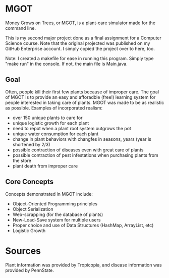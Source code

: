 # MGOT
Money Grows on Trees, or MGOT, is a plant-care simulator made for the command line.

This is my second major project done as a final assignment for a Computer Science course. Note that the original projected was published on my GitHub Enterprise account. I simply copied the project over to here, too.

Note: I created a makefile for ease in running this program. Simply type "make run" in the console. If not, the main file is Main.java.

## Goal
Often, people kill their first few plants because of improper care. The goal of MGOT is to provide an easy and afforadble (free!) learning system for people interested in taking care of plants. MGOT was made to be as realistic as possible. Examples of incorporated realism:
- over 150 unique plants to care for
- unique logistic growth for each plant
- need to repot when a plant root system outgrows the pot
- unique water consumption for each plant 
- change in plant behaviors with changfes in seasons, years (year is shortened by 2/3)
- possible contraction of diseases even with great care of plants
- possible contraction of pest infestations when purchasing plants from the store
- plant death from improper care

## Core Concepts
Concepts demonstrated in MGOT include:
- Object-Oriented Programming principles
- Object Serialization
- Web-scrapping (for the database of plants)
- New-Load-Save system for multiple users
- Proper choice and use of Data Structures (HashMap, ArrayList, etc)
- Logistic Growth

# Sources
Plant information was provided by Tropicopia, and disease information was provided by PennState.
